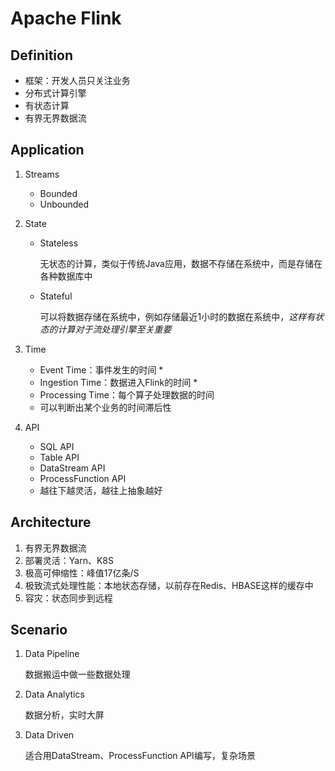 # Apache Flink

## Definition

- 框架：开发人员只关注业务
- 分布式计算引擎
- 有状态计算
- 有界无界数据流

## Application

1. Streams

   - Bounded
   - Unbounded

2. State

   - Stateless

     无状态的计算，类似于传统Java应用，数据不存储在系统中，而是存储在各种数据库中

   - Stateful

     可以将数据存储在系统中，例如存储最近1小时的数据在系统中，*这样有状态的计算对于流处理引擎至关重要*

3. Time

   - Event Time：事件发生的时间 *
   - Ingestion Time：数据进入Flink的时间 *
   - Processing Time：每个算子处理数据的时间
   - 可以判断出某个业务的时间滞后性

4. API

   - SQL API
   - Table API
   - DataStream API
   - ProcessFunction API
   - 越往下越灵活，越往上抽象越好

## Architecture

1. 有界无界数据流
2. 部署灵活：Yarn、K8S
3. 极高可伸缩性：峰值17亿条/S
4. 极致流式处理性能：本地状态存储，以前存在Redis、HBASE这样的缓存中
5. 容灾：状态同步到远程 

## Scenario

1. Data Pipeline

   数据搬运中做一些数据处理

2. Data Analytics

   数据分析，实时大屏

3. Data Driven

   适合用DataStream、ProcessFunction API编写，复杂场景